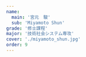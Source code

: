 ```yaml
---
name:
  main: '宮元　駿'
  sub: 'Miyamoto Shun'
grade: '修士課程'
major: '技術社会システム専攻'
cover: './miyamoto_shun.jpg'
order: 9
---
```


